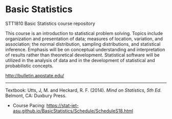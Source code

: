 # Basic Statistics

STT1810 Basic Statistics course repository

This course is an introduction to statistical problem solving. Topics include organization and presentation of data; measures of location, variation, and association; the normal distribution, sampling distributions, and statistical inference. Emphasis will be on conceptual understanding and interpretation of results rather than theoretical development. Statistical software will be utilized in the analysis of data and in the development of statistical and probabilistic concepts.

http://bulletin.appstate.edu/

<hr>

Textbook: Utts, J, M. and Heckard, R. F. (2014). _Mind on Statistics, 5th Ed._ Belmont, CA: Duxbury Press.

* Course Pacing: https://stat-jet-asu.github.io/BasicStatistics/Schedule/ScheduleS18.html
